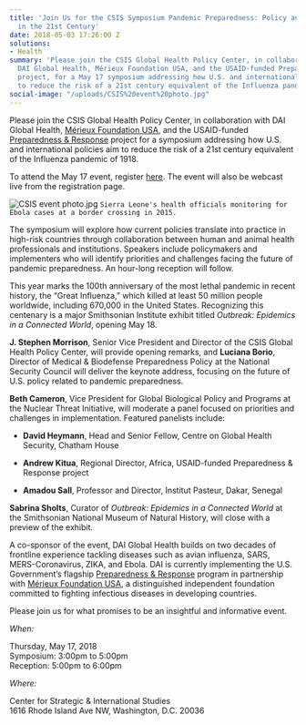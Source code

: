 ```yaml
---
title: 'Join Us for the CSIS Symposium Pandemic Preparedness: Policy and Practice
  in the 21st Century'
date: 2018-05-03 17:26:00 Z
solutions:
- Health
summary: 'Please join the CSIS Global Health Policy Center, in collaboration with
  DAI Global Health, Mérieux Foundation USA, and the USAID-funded Preparedness & Response
  project, for a May 17 symposium addressing how U.S. and international policies aim
  to reduce the risk of a 21st century equivalent of the Influenza pandemic of 1918. '
social-image: "/uploads/CSIS%20event%20photo.jpg"
---
```


Please join the CSIS Global Health Policy Center, in collaboration with DAI Global Health, [Mérieux Foundation USA](https://www.fondation-merieux.org/en/), and the USAID-funded [Preparedness & Response](http://preparednessandresponse.org/) project for a symposium addressing how U.S. and international policies aim to reduce the risk of a 21st century equivalent of the Influenza pandemic of 1918.

To attend the May 17 event, register [here](https://www.csis.org/events/pandemic-preparedness-policy-and-practice-21st-century). The event will also be webcast live from the registration page.

![CSIS event photo.jpg](/uploads/CSIS%20event%20photo.jpg)
`Sierra Leone's health officials monitoring for Ebola cases at a border crossing in 2015.`

The symposium will explore how current policies translate into practice in high-risk countries through collaboration between human and animal health professionals and institutions. Speakers include policymakers and implementers who will identify priorities and challenges facing the future of pandemic preparedness. An hour-long reception will follow.

This year marks the 100th anniversary of the most lethal pandemic in recent history, the “Great Influenza,” which killed at least 50 million people worldwide, including 670,000 in the United States. Recognizing this centenary is a major Smithsonian Institute exhibit titled *Outbreak: Epidemics in a Connected World*, opening May 18.

**J. Stephen Morrison**,  Senior Vice President and Director of the CSIS Global Health Policy Center, will provide opening remarks, and **Luciana Borio**, Director of Medical & Biodefense Preparedness Policy at the National Security Council will deliver the keynote address, focusing on the future of U.S. policy related to pandemic preparedness.

**Beth Cameron**, Vice President for Global Biological Policy and Programs at the Nuclear Threat Initiative, will moderate a panel focused on priorities and challenges in implementation. Featured panelists include:

* **David Heymann**, Head and Senior Fellow, Centre on Global Health Security, Chatham House

* **Andrew Kitua**, Regional Director, Africa, USAID-funded Preparedness & Response project

* **Amadou Sall**, Professor and Director, Institut Pasteur, Dakar, Senegal

**Sabrina Sholts**, Curator of *Outbreak: Epidemics in a Connected World* at the Smithsonian National Museum of Natural History, will close with a preview of the exhibit.

A co-sponsor of the event, DAI Global Health builds on two decades of frontline experience tackling diseases such as avian influenza, SARS, MERS-Coronavirus, ZIKA, and Ebola. DAI is currently implementing the U.S. Government’s flagship [Preparedness & Response](http://preparednessandresponse.org/) program in partnership with [Mérieux Foundation USA](https://www.fondation-merieux.org/en/), a distinguished independent foundation committed to fighting infectious diseases in developing countries.

Please join us for what promises to be an insightful and informative event.

*When:*

<aside>
<p>Thursday, May 17, 2018<br>
Symposium: 3:00pm to 5:00pm<br>
Reception: 5:00pm to 6:00pm<br></p>
</aside>

*Where:*

<aside><p>Center for Strategic & International Studies<br>
1616 Rhode Island Ave NW, Washington, D.C. 20036<br></p>
</aside>
